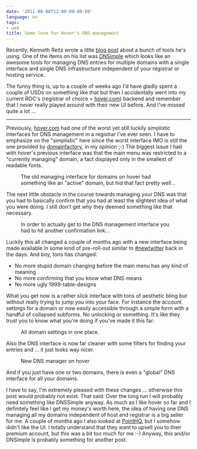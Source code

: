 ```yaml
---
date: '2011-08-08T12:00:00-00:00'
language: en
tags:
- web
title: Some love for Hover's DNS management
---
```



Recently, Kenneth Reitz wrote a little [blog post][5] about a bunch of tools he's
using. One of the items on his list was [DNSimple][4] which looks like an awesome
tools for managing DNS entries for multiple domains with a single interface
and single DNS infrastructure independent of your registrar or hosting
service. 

The funny thing is, up to a couple of weeks ago I'd have gladly spent a couple
of USDs on something like that but then I accidentally went into my current
ROC's (registrar of choice = [hover.com][2]) backend and remember that I never really
played around with their new UI before. And I've missed quite a lot ...

------------------------------------------

Previously, [hover.com][2] had one of the worst yet still luckily simplistic
interfaces for DNS management in a registrar I've ever seen. I have to
emphasize on the "simplistic" here since the worst interface IMO is still the
one provided by [domainfactory][1], in my opinion ;-) The biggest issue I had with
hover's previous interface was that the main menu was restricted to a
"currently managing" domain, a fact displayed only in the smallest of readable
fonts.

<figure>
<img src="/media/2011/oldhover-managing.png" alt="" />
<figcaption>The old managing interface for domains on hover had something like
an "active" domain, but hid that fact pretty well...</figcaption>
</figure>

The next little obstacle in the course towards managing your DNS was that you
had to basically confirm that you had at least the slightest idea of what you
were doing. I still don't get why they deemed something like that necessary.

<figure>
<img src="/media/2011/oldhover-overview.png" alt="" />
<figcaption>In order to actually get to the DNS management interface you had
to hit another confirmation link...</figcaption>
</figure>

Luckily this all changed a couple of months ago with a new interface being
made available in some kind of pre-roll-out similar to [#newtwitter][3] back in the
days. And boy, tons has changed:

* No more stupid domain changing before the main menu has any kind of meaning
* No more confirming that you know what DNS means
* No more ugly 1999-table-designs

What you get now is a rather slick interface with tons of aesthetic bling but
without really trying to jump you into your face. For instance the account
settings for a domain or now easily accessible through a simple form with a
handful of collapsed subforms. No unlocking or something. It's like they trust
you to know what you're doing if you've made it this far:

<figure>
<img src="/media/2011/hover-manage.png" alt="" />
<figcaption>All domain settings in one place.</figcaption>
</figure>

Also the DNS interface is now far cleaner with some filters for finding your
entries and ... it just looks way nicer.

<figure>
<img src="/media/2011/hover-dns.png" alt="" />
<figcaption>New DNS manager on hover</figcaption>
</figure>

And if you just have one or two domains, there is even a "global" DNS
interface for all your domains.

I have to say, I'm extremely pleased with these changes ... otherwise this
post would probably not exist. That said: Over the long run I will probably
need something like DNSSimple anyway. As much as I like hover so far and I
definitely feel like I get my money's worth here, the idea of having one DNS
managing all my domains independent of host and registrar is a big seller for
me. A couple of months ago I also looked at [PointHQ][6], but I somehow didn't
like the UI. I totally understand that they want to upsell you to their
premium account, but this was a bit too much for me :-) Anyway, this and/or
DNSimple is probably something for another post.

[1]: http://df.eu
[2]: http://hover.com
[3]: http://twitter.com/newtwitter
[4]: https://dnsimple.com/
[5]: http://kennethreitz.com/i-use-this.html
[6]: https://pointhq.com/
